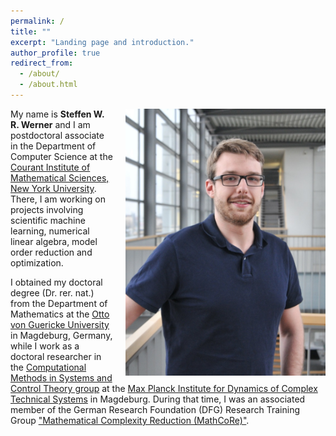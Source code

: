 ```yaml
---
permalink: /
title: ""
excerpt: "Landing page and introduction."
author_profile: true
redirect_from: 
  - /about/
  - /about.html
---
```


<p class="text-block">
<img src="/images/profile_large.jpg"
alt="Full Profile picture"
style="float:right; max-width:320px; display: block; margin-left: 20px">
My name is <strong>Steffen W. R. Werner</strong> and I am postdoctoral associate
in the Department of Computer Science at the <a target="blank_"
href="https://cims.nyu.edu/dynamic/">Courant Institute of Mathematical Sciences,
New York University</a>.
There, I am working on projects involving scientific machine learning, numerical
linear algebra, model order reduction and optimization.
</p>
<p class="text-block">
I obtained my doctoral degree (Dr. rer. nat.) from the Department of Mathematics
at the <a target="blank_" href="https://www.uni-magdeburg.de/en/">Otto von
Guericke University</a> in Magdeburg, Germany, while I work as a doctoral
researcher in the <a target="blank_" href="https://www.mpi-magdeburg.mpg.de/csc">
Computational Methods in Systems and Control Theory group</a> at the <a
target="blank_" href="https://www.mpi-magdeburg.mpg.de/2316/en">Max Planck 
Institute for Dynamics of Complex Technical Systems</a> in Magdeburg.
During that time, I was an associated member of the German Research Foundation
(DFG) Research Training Group <a target="blank_"
href="https://www.mathcore.ovgu.de/">"Mathematical Complexity Reduction
(MathCoRe)"</a>.
</p>

